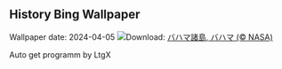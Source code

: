 ## History Bing Wallpaper
Wallpaper date: 2024-04-05
![](https://www.bing.com/th?id=OHR.BahamasSpace_JA-JP3451367539_UHD.jpg&w=1000)Download: [バハマ諸島, バハマ (© NASA)](https://www.bing.com/th?id=OHR.BahamasSpace_JA-JP3451367539_UHD.jpg)

Auto get programm by LtgX
